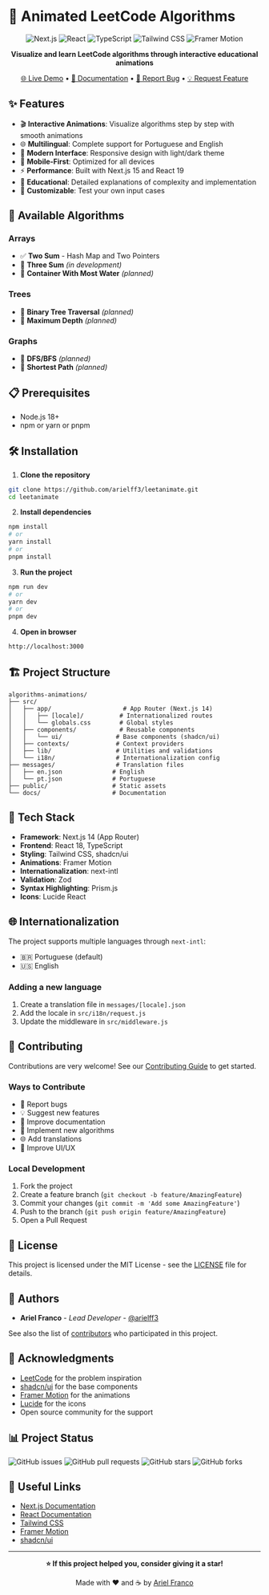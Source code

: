 # 🎯 Animated LeetCode Algorithms

<div align="center">

![Next.js](https://img.shields.io/badge/Next.js-14-black?style=for-the-badge&logo=next.js)
![React](https://img.shields.io/badge/React-18-blue?style=for-the-badge&logo=react)
![TypeScript](https://img.shields.io/badge/TypeScript-5-blue?style=for-the-badge&logo=typescript)
![Tailwind CSS](https://img.shields.io/badge/Tailwind_CSS-3-38B2AC?style=for-the-badge&logo=tailwind-css)
![Framer Motion](https://img.shields.io/badge/Framer_Motion-11-pink?style=for-the-badge&logo=framer)

**Visualize and learn LeetCode algorithms through interactive educational animations**

[🌐 Live Demo](https://algorithms-animations.vercel.app) • [📖 Documentation](./docs) • [🐛 Report Bug](https://github.com/your-username/algorithms-animations/issues) • [💡 Request Feature](https://github.com/your-username/algorithms-animations/issues)

</div>

## ✨ Features

- 🎬 **Interactive Animations**: Visualize algorithms step by step with smooth animations
- 🌐 **Multilingual**: Complete support for Portuguese and English
- 🎨 **Modern Interface**: Responsive design with light/dark theme
- 📱 **Mobile-First**: Optimized for all devices
- ⚡ **Performance**: Built with Next.js 15 and React 19
- 🎯 **Educational**: Detailed explanations of complexity and implementation
- 🔧 **Customizable**: Test your own input cases

## 🚀 Available Algorithms

### Arrays
- ✅ **Two Sum** - Hash Map and Two Pointers
- 🔄 **Three Sum** _(in development)_
- 🔄 **Container With Most Water** _(planned)_

### Trees
- 🔄 **Binary Tree Traversal** _(planned)_
- 🔄 **Maximum Depth** _(planned)_

### Graphs
- 🔄 **DFS/BFS** _(planned)_
- 🔄 **Shortest Path** _(planned)_

## 📋 Prerequisites

- Node.js 18+ 
- npm or yarn or pnpm

## 🛠️ Installation

1. **Clone the repository**
```bash
git clone https://github.com/arielff3/leetanimate.git
cd leetanimate
```

2. **Install dependencies**
```bash
npm install
# or
yarn install
# or
pnpm install
```

3. **Run the project**
```bash
npm run dev
# or
yarn dev
# or
pnpm dev
```

4. **Open in browser**
```
http://localhost:3000
```

## 🏗️ Project Structure

```
algorithms-animations/
├── src/
│   ├── app/                    # App Router (Next.js 14)
│   │   ├── [locale]/          # Internationalized routes
│   │   └── globals.css        # Global styles
│   ├── components/            # Reusable components
│   │   └── ui/               # Base components (shadcn/ui)
│   ├── contexts/             # Context providers
│   ├── lib/                  # Utilities and validations
│   └── i18n/                 # Internationalization config
├── messages/                 # Translation files
│   ├── en.json              # English
│   └── pt.json              # Portuguese
├── public/                  # Static assets
└── docs/                    # Documentation
```

## 🎨 Tech Stack

- **Framework**: Next.js 14 (App Router)
- **Frontend**: React 18, TypeScript
- **Styling**: Tailwind CSS, shadcn/ui
- **Animations**: Framer Motion
- **Internationalization**: next-intl
- **Validation**: Zod
- **Syntax Highlighting**: Prism.js
- **Icons**: Lucide React

## 🌐 Internationalization

The project supports multiple languages through `next-intl`:

- 🇧🇷 Portuguese (default)
- 🇺🇸 English

### Adding a new language

1. Create a translation file in `messages/[locale].json`
2. Add the locale in `src/i18n/request.js`
3. Update the middleware in `src/middleware.js`

## 🤝 Contributing

Contributions are very welcome! See our [Contributing Guide](CONTRIBUTING.md) to get started.

### Ways to Contribute

- 🐛 Report bugs
- 💡 Suggest new features
- 📝 Improve documentation
- 🎯 Implement new algorithms
- 🌐 Add translations
- 🎨 Improve UI/UX

### Local Development

1. Fork the project
2. Create a feature branch (`git checkout -b feature/AmazingFeature`)
3. Commit your changes (`git commit -m 'Add some AmazingFeature'`)
4. Push to the branch (`git push origin feature/AmazingFeature`)
5. Open a Pull Request

## 📝 License

This project is licensed under the MIT License - see the [LICENSE](LICENSE) file for details.

## 👥 Authors

- **Ariel Franco** - *Lead Developer* - [@arielff3](https://github.com/arielff3)

See also the list of [contributors](https://github.com/arielff3/leetanimate/contributors) who participated in this project.

## 🙏 Acknowledgments

- [LeetCode](https://leetcode.com/) for the problem inspiration
- [shadcn/ui](https://ui.shadcn.com/) for the base components
- [Framer Motion](https://www.framer.com/motion/) for the animations
- [Lucide](https://lucide.dev/) for the icons
- Open source community for the support

## 📊 Project Status

![GitHub issues](https://img.shields.io/github/issues/your-username/algorithms-animations)
![GitHub pull requests](https://img.shields.io/github/issues-pr/your-username/algorithms-animations)
![GitHub stars](https://img.shields.io/github/stars/your-username/algorithms-animations)
![GitHub forks](https://img.shields.io/github/forks/your-username/algorithms-animations)

## 🔗 Useful Links

- [Next.js Documentation](https://nextjs.org/docs)
- [React Documentation](https://react.dev/)
- [Tailwind CSS](https://tailwindcss.com/)
- [Framer Motion](https://www.framer.com/motion/)
- [shadcn/ui](https://ui.shadcn.com/)

---

<div align="center">

**⭐ If this project helped you, consider giving it a star!**

Made with ❤️ and ☕ by [Ariel Franco](https://github.com/arielff3)

</div>
